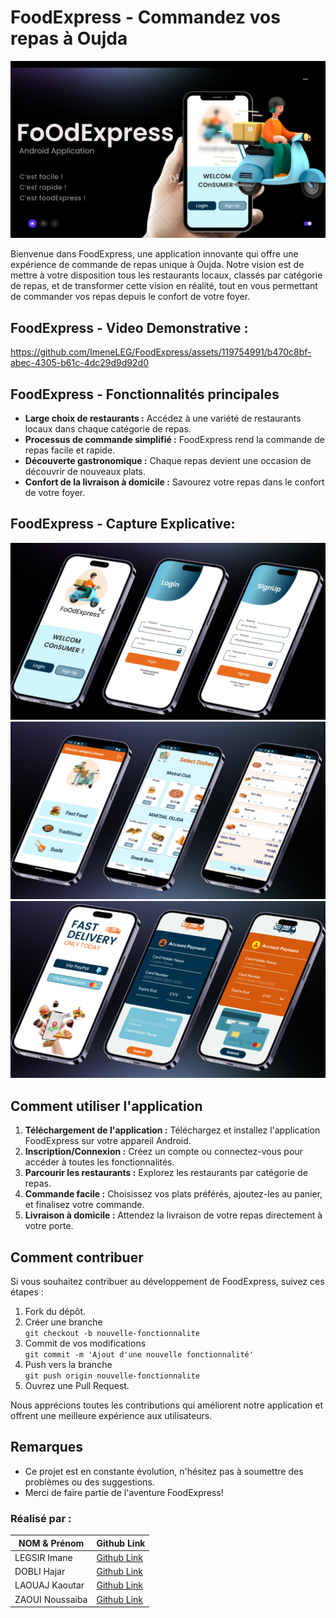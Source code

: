 # FoodExpress - Commandez vos repas à Oujda
<p align="center">
  <img src="front.png" alt="logo">
</p>

Bienvenue dans FoodExpress, une application innovante qui offre une expérience de commande de repas unique à Oujda. Notre vision est de mettre à votre disposition tous les restaurants locaux, classés par catégorie de repas, et de transformer cette vision en réalité, tout en vous permettant de commander vos repas depuis le confort de votre foyer.


## FoodExpress -  Video Demonstrative :

https://github.com/ImeneLEG/FoodExpress/assets/119754991/b470c8bf-abec-4305-b61c-4dc29d9d92d0


## FoodExpress - Fonctionnalités principales

- **Large choix de restaurants :** Accédez à une variété de restaurants locaux dans chaque catégorie de repas.
- **Processus de commande simplifié :** FoodExpress rend la commande de repas facile et rapide.
- **Découverte gastronomique :** Chaque repas devient une occasion de découvrir de nouveaux plats.
- **Confort de la livraison à domicile :** Savourez votre repas dans le confort de votre foyer.



## FoodExpress - Capture Explicative:

  <img src="https://github.com/ImeneLEG/FoodExpress/blob/e4198f344fef8f1e67c6e3769766fc6a08ca1c23/three.png" alt="Capture d'écran 1" > 
    <img src="https://github.com/ImeneLEG/FoodExpress/blob/e4198f344fef8f1e67c6e3769766fc6a08ca1c23/two.png" alt="Capture d'écran 2" >
    <img src="https://github.com/ImeneLEG/FoodExpress/blob/e4198f344fef8f1e67c6e3769766fc6a08ca1c23/one.png" alt="Capture d'écran 3">
   



## Comment utiliser l'application

1. **Téléchargement de l'application :** Téléchargez et installez l'application FoodExpress sur votre appareil Android.
2. **Inscription/Connexion :** Créez un compte ou connectez-vous pour accéder à toutes les fonctionnalités.
3. **Parcourir les restaurants :** Explorez les restaurants par catégorie de repas.
4. **Commande facile :** Choisissez vos plats préférés, ajoutez-les au panier, et finalisez votre commande.
5. **Livraison à domicile :** Attendez la livraison de votre repas directement à votre porte.



## Comment contribuer

Si vous souhaitez contribuer au développement de FoodExpress, suivez ces étapes :

1. Fork du dépôt.<br>
2. Créer une branche<br>
  `git checkout -b nouvelle-fonctionnalite`<br>
3. Commit de vos modifications<br>
   `git commit -m 'Ajout d'une nouvelle fonctionnalité'`<br>
4. Push vers la branche<br>
    `git push origin nouvelle-fonctionnalite`<br>
5. Ouvrez une Pull Request.<br>

Nous apprécions toutes les contributions qui améliorent notre application et offrent une meilleure expérience aux utilisateurs.

## Remarques

- Ce projet est en constante évolution, n'hésitez pas à soumettre des problèmes ou des suggestions.
- Merci de faire partie de l'aventure FoodExpress!

### Réalisé par :


| NOM & Prénom       | Github Link                      |
|---------------------|----------------------------------|
| LEGSIR Imane        | [Github Link](https://github.com/ImeneLEG)  |
| DOBLI Hajar         | [Github Link](https://github.com/HajarDobli)  |
| LAOUAJ Kaoutar      | [Github Link](https://github.com/Kaoutarlaouaj)|
| ZAOUI Noussaiba     | [Github Link](https://github.com/Noussaiba-Zaoui)|
